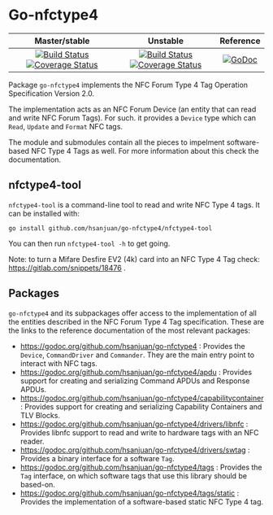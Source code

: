 Go-nfctype4
===========

| Master/stable | Unstable | Reference |
|:-------------:|:--------:|:---------:|
| [![Build Status](https://travis-ci.org/hsanjuan/go-nfctype4.svg?branch=master)](https://travis-ci.org/hsanjuan/go-nfctype4) [![Coverage Status](https://coveralls.io/repos/github/hsanjuan/go-nfctype4/badge.svg?branch=master)](https://coveralls.io/github/hsanjuan/go-nfctype4?branch=master) | [![Build Status](https://travis-ci.org/hsanjuan/go-nfctype4.svg?branch=unstable)](https://travis-ci.org/hsanjuan/go-nfctype4) [![Coverage Status](https://coveralls.io/repos/github/hsanjuan/go-nfctype4/badge.svg?branch=unstable)](https://coveralls.io/github/hsanjuan/go-nfctype4?branch=unstable) | [![GoDoc](https://godoc.org/github.com/hsanjuan/go-nfctype4?status.svg)](http://godoc.org/github.com/hsanjuan/go-nfctype4) |

Package `go-nfctype4` implements the NFC Forum Type 4 Tag Operation Specification Version 2.0.

The implementation acts as an NFC Forum Device (an entity that can read and write NFC Forum Tags). For such. it provides a `Device` type which can `Read`, `Update` and `Format` NFC tags.

The module and submodules contain all the pieces to impelment software-based NFC Type 4 Tags as well. For more information about this check the documentation.

nfctype4-tool
-------------

`nfctype4-tool` is a command-line tool to read and write NFC Type 4 tags. It can be installed with:

`go install github.com/hsanjuan/go-nfctype4/nfctype4-tool`

You can then run `nfctype4-tool -h` to get going.

Note: to turn a Mifare Desfire EV2 (4k) card into an NFC Type 4 Tag check: https://gitlab.com/snippets/18476 .

Packages
--------

`go-nfctype4` and its subpackages offer access to the implementation of all the entities described in the NFC Forum Type 4 Tag specification. These are the links to the reference documentation of the most relevant packages:

  * https://godoc.org/github.com/hsanjuan/go-nfctype4 : Provides the `Device`, `CommandDriver` and `Commander`. They are the main entry point to interact with NFC tags.
  * https://godoc.org/github.com/hsanjuan/go-nfctype4/apdu : Provides support for creating and serializing Command APDUs and Response APDUs.
  * https://godoc.org/github.com/hsanjuan/go-nfctype4/capabilitycontainer : Provides support for creating and serializing Capability Containers and TLV Blocks.
  * https://godoc.org/github.com/hsanjuan/go-nfctype4/drivers/libnfc : Provides libnfc support to read and write to hardware tags with an NFC reader.
  * https://godoc.org/github.com/hsanjuan/go-nfctype4/drivers/swtag : Provides a binary interface for a software `Tag`.
  * https://godoc.org/github.com/hsanjuan/go-nfctype4/tags : Provides the `Tag` interface, on which software tags that use this library should be based-on.
  * https://godoc.org/github.com/hsanjuan/go-nfctype4/tags/static : Provides the implementation of a software-based static NFC Type 4 tag.

